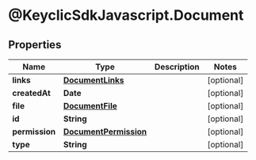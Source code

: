 # @KeyclicSdkJavascript.Document

## Properties
Name | Type | Description | Notes
------------ | ------------- | ------------- | -------------
**links** | [**DocumentLinks**](DocumentLinks.md) |  | [optional] 
**createdAt** | **Date** |  | [optional] 
**file** | [**DocumentFile**](DocumentFile.md) |  | [optional] 
**id** | **String** |  | [optional] 
**permission** | [**DocumentPermission**](DocumentPermission.md) |  | [optional] 
**type** | **String** |  | [optional] 


